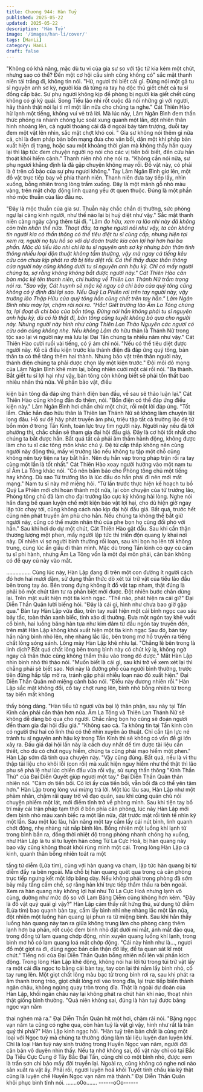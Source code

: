 ```yaml
---
title: Chương 944: Hàn Tuỷ
published: 2025-05-22
updated: 2025-05-22
description: 'Hàn Tuỷ'
image: '/images/han-li/cover/'
tags: [HanLi]
category: HanLi
draft: false
---
```


"Không có khả năng, mặc dù tu vi của gia sư so với tặc tử kia kém
một chút, nhưng sao có thể? Đến một cơ hội cầu sinh cũng không
có" sắc mặt thanh niên tái trắng đi, không tin nói.
"Hừ, ngươi thì biết cái gì. Đừng nói một gã tu sĩ nguyên anh sơ kỳ,
người kia đã từng ra tay hạ độc thủ giết chết cả tu sĩ đồng cấp
bậc. Sư phụ ngươi không kịp đề phòng bị người kia giết chết cũng
không có gì kỳ quái. Song Tiếu lão nhi rốt cuộc đã nói những gì
với ngươi, hãy thành thật nói lại tỉ mĩ một lần nữa cho chúng ta
nghe." Cát Thiên Hào hừ lạnh một tiếng, không vui vẻ trả lời.
Mà lúc này, Lâm Ngân Bình đem thần thức phóng ra nhanh chóng
lục soát xung quanh một lần, đột nhiên thân hình nhoáng lên, cả
người thoáng cái đã ở ngoài bảy tám trượng, duỗi tay đem một
vật lên nhìn, sắc mặt chợt khó coi.
" Gia sư không nói thêm gì nữa cả, chỉ là đem pháp bàn bổn
mạng đưa cho vãn bối, dặn một khi pháp bàn xuất hiện dị trạng,
hoặc sau một khoảng thời gian mà không thấy hắn quay lại thì lập
tức đem chuyện người nọ nói cho các vị tiền bối biết, đến cứu hắn
thoát khỏi hiểm cảnh." Thanh niên nhỏ nhẹ nói ra.
"Không cần nói nữa, sư phụ ngươi khẳng định là đã gặp chuyện
không may rồi. Đồ vật này, có phải là ở trên cổ bảo của sư phụ
ngươi không." Tay Lâm Ngân Bình giơ lên, một đồ vật trực tiếp
bay về phía thanh niên.
Thanh niên đưa tay tiếp lấy, nhìn xuống, bỗng nhiên trong lòng
trầm xuống.
Đây là một mảnh gỗ nhỏ màu vàng, trên mặt chớp động linh
quang yếu ớt quen thuộc. Đúng là một phần nhỏ mộc thuẫn của
lão đầu nọ.

"Đây là mộc thuẫn của gia sư. Thuẫn này chắc chắn dị thường,
sức phòng ngự lại càng kinh người, như thế nào lại bị huỷ diệt
như vậy." Sắc mặt thanh niên càng ngày càng thêm tái đi.
"Lâm đ*o hữu, xem ra lão nhi này đã không còn trên nhân thế
nữa. Thoạt đầu, ta nghe ngươi nói như vậy, ta còn không tin
người kia có thần thông có thể tiêu diệt tu sĩ cùng cấp, nhưng hiện
tại xem ra, người nọ tựu hồ so với dự đoán trước kia còn lợi hại
hơn hai ba phần. Mặc dù tiểu lão nhi chỉ là tu sĩ nguyên anh sơ kỳ
nhưng bản thân tinh thông nhiều loại độn thuật không tầm
thường, vậy mà ngay cả tiếng kêu cứu còn chưa kịp phát ra đã bị
tiêu diệt rồi. Có thể thấy được thần thông của người này cũng
không dưới tu sĩ nguyên anh hậu kỳ. Chỉ có mấy người chúng ta,
sợ rằng không không bắt được người này." Cát Thiên Hào căn
bản mặc kệ tên thanh niên, chỉ hướng về Thiên Lan Thánh Nữ
trầm trọng nói ra.
"Sao vậy, Cát huynh sẽ mặc kệ ngay cả chi bảo của quý tông
cũng không có ý định đòi lại sao. Nếu Quỷ La Phiên rơi trên tay
người này, vậy trưởng lão Thập Hữu của quý tông hẳn cũng chết
trên tay hắn." Lâm Ngân Bình nhíu mày lại, chậm rãi nói ra.
"Hắc! Giết trưởng lão Âm La Tông chúng ta, lại đoạt đi chí bảo
của bổn tông. Đừng nói hắn không phải tu sĩ nguyên anh hậu kỳ,
dù có là thật đi, bản tông cũng tuyệt không bỏ qua cho người này.
Nhưng người này hình như cùng Thiên Lan Thảo Nguyên các
ngươi có cừu oán cũng không nhẹ. Nếu không Lâm đ*o hữu thân
là Thánh Nữ trong tộc sao lại vì người này mà lưu lại Đại Tấn
chúng ta nhiều năm như vậy." Cát Thiên Hào cười ruồi vài tiếng,
có ý ám chỉ nói.
"Nếu có thể tiêu diệt được người này. Kể cả điều kiện trước kia
thánh điện đã đáp ứng quý tông, bản thân ta có thể tăng thêm hai
thành. Nhưng bảo vật trên thân người này, thánh điện chúng ta
phải được chọn lấy một kiện trước." Đôi môi đỏ mọng của Lâm
Ngân Bình khẽ mím lại, bỗng nhiên cười một cái rồi nói.
"Ba thành. Bắt giết tu sĩ lợi hại như vậy, bản tông còn không biết
sẽ phải tổn thất bao nhiêu nhân thủ nữa. Về phần bảo vật, điều

kiện bản tông đã đáp ứng thánh điện ban đầu, về sau sẽ thảo
luận lại." Cát Thiên Hào cũng không đắn đo thêm, nói.
"Bổn điện có thể đáp ứng điều kiện này." Lâm Ngân Bình hơi
chần chừ một chút, rồi một lời đáp ứng.
"Tốt lắm. Chắc hẳn đạo hữu thân là Thiên lan Thánh Nữ sẽ không
làm chuyện lật lọng đâu. Hồ sư đệ hãy phát truyền âm phù, triệu
tập tất cả trưởng lão đệ tử bổn môn ở trong Tấn Kinh, toàn lực
truy tìm người này. Người này nếu đã tới phường thị, chắc chắn
sẽ tham gia đại hội đấu giá. Đây là cơ hội tốt nhất cho chúng ta
bắt được hắn. Bất quá tất cả phải âm thầm hành động, không
được làm cho tu sĩ các tông môn khác chú ý. Đệ tử cấp thấp
không nên cùng người này động thủ, mấy vị trưởng lão nếu không
tụ tập một chỗ cũng không nên tuỳ tiện ra tay bắt hắn. Nên dụ hắn
vàp trong pháp trận rồi ra tay cùng một lần là tốt nhất." Cát Thiên
Hào xoay người hướng vào một nam tu sĩ Âm La Tông khác nói.
"Có nên bẩm báo cho Phòng tông chủ một tiếng hay không. Dù
sao Tứ trưởng lão là lúc đầu do hắn phái đi nên mới mất mạng."
Nam tu sĩ này mở miệng hỏi.
"Từ lần trước thực hiện kế hoạch tu bổ Quỷ La Phiên mới chỉ
hoàn thành một nửa, lại còn chuyện của tứ trưởng lão, Phòng
tông chủ đã làm cho đại trưởng lão cực kỳ không hài lòng. Nghe
nói hắn đang bế quan luyện chế một kiện bảo vật lợi hại, cho dù
hiện giờ ngay lập tức chạy tới, cũng không cách nào kịp đại hội
đấu giá. Bất quá, trước hết cũng nên phát truyền âm phù cho hắn.
Nếu chúng ta không thể bắt giữ người này, cũng có thể mượn
nhân thủ của phe bọn họ cùng đối phó với hắn." Sau khi hơi do
dự một chút, Cát Thiên Hào gật đầu.
Sau khi cẩn thận thương lượng một phen, mấy người lập tức thi
triển độn quang ly khai nơi này. Dĩ nhiên vì sợ người bình thường
rối loạn, sau khi bọn họ lên tới không trung, cùng lúc ẩn giấu đi
thân mình.
Mặc dù trong Tấn kinh có quy củ cấm tu sĩ phi hành, nhưng Âm
La Tông vốn là một đại môn phái, căn bản không có để quy củ
này vào mắt.

…………….
Cùng lúc này, Hàn Lập đang đi trên một con đường ít người cách
đó hơn hai mươi dặm, sử dụng thần thức dò xét túi trữ vật của
tiểu lão đầu bên trong tay áo. Bên trong đựng không ít đồ vật tạp
nham, thật đúng là phải bỏ một chút tâm tư ra phân biệt mới
được.
Đột nhiên bước chân dừng lại.
Trên mặt xuất hiện một tia kinh ngạc.
"Thế nào, phát hiện ra cái gì?" Đại Diễn Thần Quân lười biếng
hỏi.
"Đây là cái gì, hình như chưa bao giờ gặp qua." Bàn tay Hàn Lập
vừa đảo, trên tay xuất hiện một cái bình ngọc cao sáu bảy tấc,
toàn thân xanh biếc, tinh xảo dị thường.
Đưa một ngón tay khẽ vuốt cổ bình, hai luồng băng hàn tựa như
kim đâm từ đầu ngón tay truyền đến, trên mặt Hàn Lập không
khỏi xuất hiện một tia kinh ngạc
Sau đó, bàn tay hắn nâng bình nhỏ lên, nhẹ nhàng lắc lắc, bên
trong mơ hồ truyền ra tiếng chất lỏng sóng sánh.
Lông mày Hàn Lập khẽ nhíu lại.
"Chẳng lẽ bên trong là linh dịch? Bất quá chất lỏng bên trong bình
này có chút kỳ lạ, không ngờ ngay cả thần thức cũng không thẩm
thấu vào trong đó được." Mắt Hàn Lập nhìn bình nhỏ thì thào nói.
"Muốn biết là cái gì, sau khi trở về xem xét lại thì chẳng phải sẽ
biết sao. Nơi này là đường phố của người bình thường, trước tiên
đừng hấp tấp mở ra, tránh gặp phải nhiễu loạn nào đó xuất hiện."
Đại Diễn Thần Quân mở miệng cảnh báo nói.
"Điều này đương nhiên rồi." Hàn Lập sắc mặt không đổi, cổ tay
chợt rung lên, bình nhỏ bỗng nhiên từ trong tay biến mất không

thấy bóng dáng.
"Hàn tiểu tử ngươi vừa bại lộ thân phận, sau này tại Tấn Kinh cần
phải cẩn thận hơn nửa. Âm La Tông và Thiên Lan Thánh Nữ sẽ
không dễ dàng bỏ qua cho ngươi. Chắc rằng bọn họ cũng sẽ
đoán ngươi đến tham gia đại hội đấu giá."
"Không sao cả. Ta không tin tại Tấn kinh còn có người thứ hai có
linh thú có thể nhìn xuyên ảo thuật. Chỉ cần tận lực né tránh tu sĩ
nguyên anh hậu kỳ trong Tấn Kinh thì sẽ không có vấn đề gì lớn
xảy ra. Đấu giá đại hội lần này là cách duy nhất để tìm được tài
liệu cần thiết, cho dù có chút nguy hiểm, chúng ta cũng phải mạo
hiểm một phen." Hàn Lập sớm đã tính qua chuyện này.
"Vậy cũng đúng. Bất quá, nếu là vì thu thập tài liệu cho khôi lỗi
(con rối) mà xuất hiện nguy hiểm như thế thật thì lão phu sẽ phá
lệ như lúc chiến đấu vừa rồi vậy, sử sụng thần thông "Kinh Thần
Thứ" của Đại Diễn Quyết giúp ngươi một tay." Đại Diễn Thần
Quân thản nhiên nói.
"Cảm ơn tiền bối. Có lời ấy của tiền bối, vẫn bối đã có thể yên tâm
hơn." Hàn Lập trong lòng vui mừng trả lời.
Một lúc lâu sau, Hàn Lập như một phàm nhân, chậm rãi quay trở
về đạo quán, sau khi cùng quán chủ nói chuyện phiếm một lát,
mới điềm tĩnh trở về phòng mình.
Sau khi tiện tay bố trí mấy cái trận pháp tạm thời ở bốn phía căn
phòng, lúc này Hàn Lập mới đem bình nhỏ màu xanh biếc ra một
lần nữa, đặt trước mặt rồi tinh tế nhìn kỹ một lần.
Sau một lúc lâu, hắn nâng một tay cầm lấy cái nút bình, linh
quanh chớt động, nhẹ nhàng rút nắp bình lên.
Bỗng nhiên một luồng khí lạnh từ trong bình bắn ra, đồng thời
nhiệt độ trong phòng nhanh chóng hạ xuống, như Hàn Lập là tu sĩ
tu luyện hàn công Tử La Cực Hoả, bị hàn quang này bao vây
cũng không thoát khỏi rùng mình một cái.
Trong lòng Hàn Lập cả kinh, quanh thân bỗng nhiên toát ra một

tầng tử diễm (Lửa tím), cùng với hàn quang va chạm, lập tức hàn
quang bị tử diễm đẩy ra bên ngoài.
Mà chỗ bị hàn quang quét qua trong cả căn phòng trực tiếp
ngưng kết một lớp băng dày. Nếu không phải trong phòng đã sớm
bày mấy tầng cấm chế, sợ rằng hàn khí trực tiếp thẩm thấu ra
bên ngoài.
Xem ra hàn quang này không lợi hại như Tử La Cực Hoả nhưng
lạnh vô cùng, dường như mức độ so với Lam Băng Diễm cũng
không hơn kém.
"Đây là đồ vật quỷ quái gì vậy?"
Hàn Lập cảm thấy rất hứng thú, sử dụng tử diễm (Lửa tím) bao
quanh bàn tay, cầm lấy bình nhỉ nhẹ nhàng lắc một lần nữa, đột
nhiên một luồng hàn quang lại phun ra từ miệng bình.
Sau khi hắn thấy luồng hàn quang này tan ra giữa không trung
làm cho phòng càng thêm lạnh hơn ba phần, rốt cuộc đem bình
nhỏ đặt dưới mí mắt, ánh mắt đảo qua, trong đồng tử lam quang
chớp động, nhìn xuyên quang luồng khí lạnh, trong bình mơ hồ có
lam quang loá mắt chớp động.
"Cái này hình như là…, ngươi đổ một giọt ra đi, dùng ngọc bản
cẩn thận đỡ lấy, để ta quan sát kĩ một chút." Tiếng nói của Đại
Diễn Thần Quân bỗng nhiên nổi lên vài phần kích động.
Trong lòng Hàn Lập khẽ động, không nói hai lời từ trong túi trữ vật
lấy ra một cái đĩa ngọc to bằng cái bàn tay, tay còn lại thì nắm lấy
bình nhỏ, cổ tay rung lên.
Một giọt chất lỏng màu bạc từ trong bình rơi ra, sau khi phát ra
âm thanh trong trẻo, giọt chất lỏng rơi vào trong đĩa, lại trực tiếp
biến thành ngân châu, không ngừng quay tròn trong đĩa.
Thật là ngoài dự đoán của Hàn Lập, khối ngân châu này lại không
phát ra chút hàn khí nào, thoạt nhìn thật giống bình thường.
"Quả niên không sai, đúng là hàn tuỷ được băng ngọc vạn năm

thai nghén mà ra." Đại Diễn Thần Quân hít một hơi, chậm rãi nói.
"Băng ngọc vạn năm ta cũng có nghe qua, còn hàn tuỷ là vật gì
vậy, hình như rất là trân quý thì phải?" Hàn Lập kinh ngạc hỏi.
"Hàn tuỷ trên bản chất là cùng một loại với Ngọc tuỷ mà chúng ta
thường dùng làm tài liệu luyện đan luyện khí. Chỉ là loại Hàn tuỷ
này sinh trưởng trong Huyền Ngọc vạn năm, người đời căn bản vô
duyên nhìn thấy. Nếu ta nhớ không sai, đồ vật này chỉ có tại Bắc
Dạ Tiểu Cực Cung ở Tây Bắc Đại Tấn, cũng chỉ có một bình nhỏ,
được xem là trấn sơn chi bảo mấy đời truyền lại. Ngoài ra, cũng
không có nghe nơi nào sản xuất ra vật ấy. Phải rồi, ngươi luyện
hoá khối Tuyết tinh chấu kia kỳ thật cũng là luyện chế Huyền
Ngọc vạn năm mà thành." Đại Diễn Thần Quân khôi phục bình
tĩnh nói.
…….o0o…….
------oOo------
